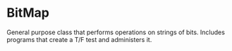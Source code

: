 # BitMap
General purpose class that performs operations on strings of bits. Includes programs that create a T/F test and administers it.
